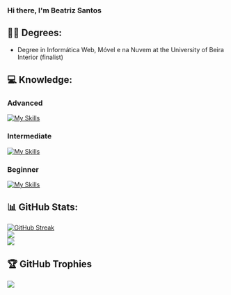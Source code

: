 ### Hi there, I'm Beatriz Santos 

## 👩‍🎓 Degrees:
- Degree in Informática Web, Móvel e na Nuvem at the University of Beira Interior (finalist) 

## 💻 Knowledge:
### Advanced
[![My Skills](https://skillicons.dev/icons?i=java,javascript,css,html,mongodb,mysql,illustrator,figma&theme=light)](https://skillicons.dev)

### Intermediate 
[![My Skills](https://skillicons.dev/icons?i=php,python,express,flutter,dart,firebase,photoshop&theme=light)](https://skillicons.dev)

### Beginner 
[![My Skills](https://skillicons.dev/icons?i=docker,kubernetes,django,blender,unity&theme=light)](https://skillicons.dev)

## 📊 GitHub Stats:
[![GitHub Streak](https://github-readme-streak-stats.herokuapp.com/?user=beatrizfs04&currStreakNum=2FD3EB&fire=blue&sideLabels=F00&date_format=[Y.]n.j)](https://git.io/streak-stats)<br/>
![](https://github-readme-stats.vercel.app/api?username=beatrizfs04&theme=algolia&show_icons=true)<br/>
![](https://github-readme-stats.vercel.app/api/top-langs/?username=beatrizfs04&theme=algolia&hide_border=false&include_all_commits=true&count_private=true&layout=compact)

## 🏆 GitHub Trophies
![](https://github-profile-trophy.vercel.app/?username=beatrizfs04&theme=dracula&no-frame=false&no-bg=true&margin-w=1)

[//]: <> (## 🔝 Top Contributed Repository)
[//]: <> "![](https://github-contributor-stats.vercel.app/api?username=beatrizfs04&limit=20&theme=dark&combine_all_yearly_contributions=true)"

